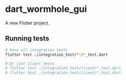 # dart_wormhole_gui

A new Flutter project.

## Running tests

```bash
# Runs all integration tests
flutter test ./integration_test/**/*_test.dart

# Or just client tests
# flutter test ./integration_test/client/*_test.dart
# flutter test ./integration_test/client/*_test.dart
```
